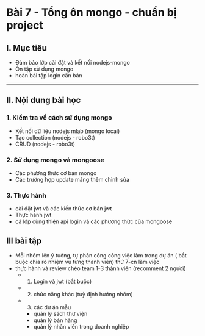 # Bài 7 - Tổng ôn mongo - chuẩn bị project

## I. Mục tiêu
 *  Đảm bảo lớp cài đặt và kết nối nodejs-mongo
 *  Ôn tập sử dụng mongo
 *  hoàn bài tập login căn bản
------
## II. Nội dung bài học 
### 1. Kiểm tra về cách sử dụng mongo
- Kết nối dữ liệu nodejs mlab (mongo local)
- Tạo collection (nodejs - robo3t)
-  CRUD  (nodejs - robo3t)

### 2. Sử dụng mongo và mongoose
- Các phương thức cơ bản mongo
- Các trường hợp update mảng thêm chỉnh sửa 

### 3. Thực hành 
- cài đặt jwt và các kiến thức cơ bản jwt
- Thực hành jwt
- cả lớp cùng thiện api login và các phương thức của mongoose

## III bài tập 
-  Mỗi nhóm lên ý tưởng, tự phân công công việc làm trong dự án ( bắt buộc chia rõ nhiệm vụ từng thành viên) thứ 7-cn làm việc
-  thực hành và review chéo team 1-3 thành viên (recomment 2 người)
    - 1. Login và jwt (bắt buộc)
    - 2. chức năng khác (tuỳ định hướng nhóm)
    - 3. các dự án mẫu 
        - quản lý sách thư viện
        - quản lý bán hàng
        - quản lý nhân viên trong doanh nghiệp

